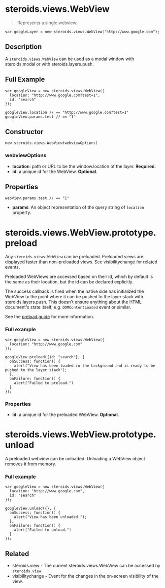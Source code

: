 steroids.views.WebView
========================

  > Represents a single webview.

    var googleLayer = new steroids.views.WebView("http://www.google.com");

## Description

A `steroids.views.WebView` can be used as a modal window with steroids.modal or with steroids.layers.push.


## Full Example

    var googleView = new steroids.views.WebView({
      location: "http://www.google.com?test=1",
      id: "search"
    });

    googleView.location // == "http://www.google.com?test=1"
    googleView.params.test // == "1"

## Constructor

    new steroids.views.WebView(webviewOptions)

### webviewOptions

- __location__: path or URL to be the window.location of the layer. __Required__.
- __id__: a unique id for the WebView. __Optional__.


## Properties

    webView.params.test // == "1"

- __params__: An object representation of the query string of `location` property.

steroids.views.WebView.prototype.preload
=======

Any `steroids.views.WebView` can be preloaded. Preloaded views are displayed faster than non-preloaded views.  See visibilitychange for related events.

Preloaded WebViews are accessed based on their id, which by default is the same as their location, but the id can be declared explicitly.

The success callback is fired when the native side has initialized the WebView to the point where it can be pushed to the layer stack with steroids.layers.push. This doesn't ensure anything about the HTML document's state itself, e.g. `DOMContentLoaded` event or similar.

See the [preload guide](http://guides.appgyver.com/steroids/guides/steroids-js/using-preloaded-webviews/) for more information.

### Full example

    var googleView = new steroids.views.WebView({
      location: "http://www.google.com"
    });

    googleView.preload({id: "search"}, {
      onSuccess: function() {
        alert("View has been loaded in the background and is ready to be pushed to the layer stack");
      },
      onFailure: function() {
        alert("Failed to preload.")
      }
    });

### Properties

- __id__: a unique id for the preloaded WebView. __Optional__.

steroids.views.WebView.prototype.unload
=======

A preloaded webview can be unloaded. Unloading a WebView object removes it from memory.

### Full example

    var googleView = new steroids.views.WebView({
      location: "http://www.google.com",
      id: "search"
    });

    googleView.unload({}, {
      onSuccess: function() {
        alert("View has been unloaded.");
      },
      onFailure: function() {
        alert("Failed to unload.")
      }
    });

Related
-------
 - steroids.view - The current steroids.views.WebView can be accessed by `steroids.view`
 - visibilitychange - Event for the changes in the on-screen visibility of the view.
